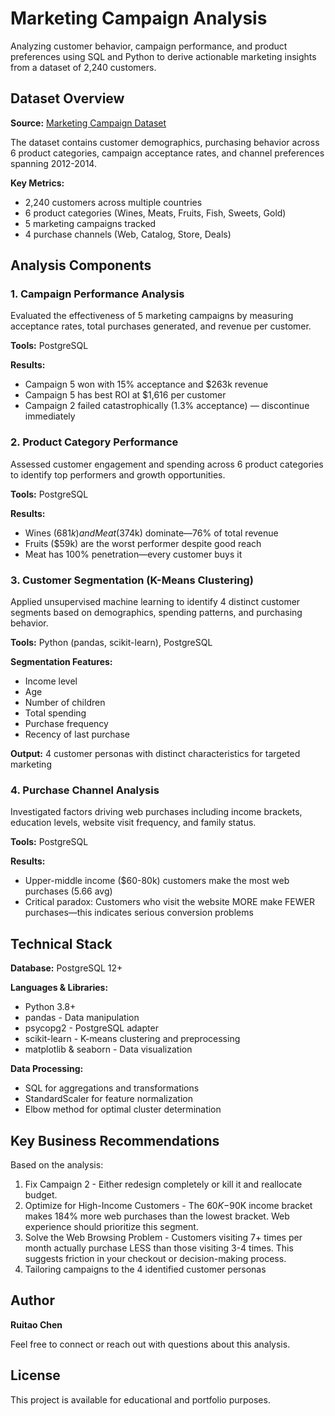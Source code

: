 # Marketing Campaign Analysis

Analyzing customer behavior, campaign performance, and product preferences using SQL and Python to derive actionable marketing insights from a dataset of 2,240 customers.

## Dataset Overview

**Source:** [Marketing Campaign Dataset](https://mavenanalytics.io/data-playground/marketing-campaign-results?utm_source=chatgpt.com)

The dataset contains customer demographics, purchasing behavior across 6 product categories, campaign acceptance rates, and channel preferences spanning 2012-2014.

**Key Metrics:**
- 2,240 customers across multiple countries
- 6 product categories (Wines, Meats, Fruits, Fish, Sweets, Gold)
- 5 marketing campaigns tracked
- 4 purchase channels (Web, Catalog, Store, Deals)

## Analysis Components

### 1. Campaign Performance Analysis
Evaluated the effectiveness of 5 marketing campaigns by measuring acceptance rates, total purchases generated, and revenue per customer.

**Tools:** PostgreSQL

**Results:**
- Campaign 5 won with 15% acceptance and $263k revenue
- Campaign 5 has best ROI at $1,616 per customer
- Campaign 2 failed catastrophically (1.3% acceptance) — discontinue immediately

### 2. Product Category Performance
Assessed customer engagement and spending across 6 product categories to identify top performers and growth opportunities.

**Tools:** PostgreSQL

**Results:**
- Wines ($681k) and Meat ($374k) dominate—76% of total revenue
- Fruits ($59k) are the worst performer despite good reach
- Meat has 100% penetration—every customer buys it

### 3. Customer Segmentation (K-Means Clustering)
Applied unsupervised machine learning to identify 4 distinct customer segments based on demographics, spending patterns, and purchasing behavior.

**Tools:** Python (pandas, scikit-learn), PostgreSQL

**Segmentation Features:**
- Income level
- Age
- Number of children
- Total spending
- Purchase frequency
- Recency of last purchase

**Output:** 4 customer personas with distinct characteristics for targeted marketing

### 4. Purchase Channel Analysis
Investigated factors driving web purchases including income brackets, education levels, website visit frequency, and family status.

**Tools:** PostgreSQL

**Results:**
- Upper-middle income ($60-80k) customers make the most web purchases (5.66 avg)
- Critical paradox: Customers who visit the website MORE make FEWER purchases—this indicates serious conversion problems

## Technical Stack

**Database:** PostgreSQL 12+

**Languages & Libraries:**
- Python 3.8+
- pandas - Data manipulation
- psycopg2 - PostgreSQL adapter
- scikit-learn - K-means clustering and preprocessing
- matplotlib & seaborn - Data visualization

**Data Processing:**
- SQL for aggregations and transformations
- StandardScaler for feature normalization
- Elbow method for optimal cluster determination

## Key Business Recommendations

Based on the analysis:
1. Fix Campaign 2 - Either redesign completely or kill it and reallocate budget.
2. Optimize for High-Income Customers - The $60K-$90K income bracket makes 184% more web purchases than the lowest bracket. Web experience should prioritize this segment.
3. Solve the Web Browsing Problem - Customers visiting 7+ times per month actually purchase LESS than those visiting 3-4 times. This suggests friction in your checkout or decision-making process.
4. Tailoring campaigns to the 4 identified customer personas

## Author

**Ruitao Chen**

Feel free to connect or reach out with questions about this analysis.

## License

This project is available for educational and portfolio purposes.
